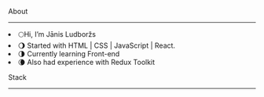 About

---

<li>🌕Hi, I’m Jānis Ludboržs</li> 
<li>🌖 Started with HTML | CSS | JavaScript | React.</li>
<li>🌗 Currently learning Front-end </li>
<li>🌘 Also had experience with Redux Toolkit</li>

Stack

---
